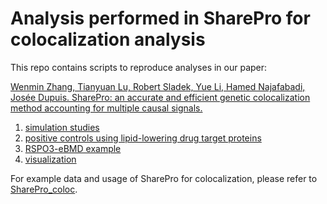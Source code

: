 # Analysis performed in SharePro for colocalization analysis

This repo contains scripts to reproduce analyses in our paper:

[Wenmin Zhang, Tianyuan Lu, Robert Sladek, Yue Li, Hamed Najafabadi, Josée Dupuis. SharePro: an accurate and efficient genetic colocalization method accounting for multiple causal signals.](https://doi.org/10.1101/2023.07.24.550431)

1. [simulation studies](sim/)
2. [positive controls using lipid-lowering drug target proteins](dat/LDL/)
3. [RSPO3-eBMD example](dat/RSPO3_eBMD/)
4. [visualization](plt/)

For example data and usage of SharePro for colocalization, please refer to [SharePro_coloc](https://github.com/zhwm/SharePro_coloc).

